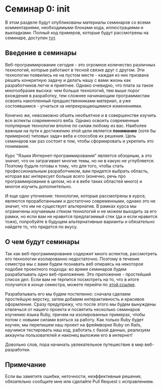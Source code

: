 # Семинар 0: init

В этом разделе будут опубликованы материалы семинаров со всеми комментариями, необходимыми блоками кода, иллюстрациями и выкладками. Полный код примеров, которые будут рассмотрены на семинаре, доступен [тут]().

## Введение в семинары

Веб-программирование сегодня - это огромное количество различных технологий, которые работают в тесной связке друг с другом. Эти технологии появились не на пустом месте - каждая из них призвана решать конкретную задачу и делать нашу с вами жизнь как разработчиков легче и приятнее. Однако очевидно, что плата за такое многообразие высока: чем больше технологий, тем выше порог вхождения в разработку, тем сложнее начинающим программистам освоить накопленный предшественниками материал, а уже состоявшимся - угнаться за непрекращающимися изменениями.

Конечно же, невозможно объять необъятное и в совершенстве изучить все аспекты современного веба. Однако освоить современные популярные технологии вполне по силам любому из вас. Наиболее важным на пути к достижению этой цели является **понимание** (хотя бы примерное) типовых задач веба и способов их решения. Цель семинаров как раз состоит в том, чтобы сформировать и укрепить это понимание.

Курс "Языки Интернет-программирования" является обзорным, а это значит, что он затрагивает многие темы, но ни в какую не углубляется. Поэтому будьте готовы к тому, что для того, чтобы стать профессиональным разработчиком, вам придется выбрать область, которая вас интересует больше всего (конечно, речь про программирование в целом, но и в вебе таких областей много) и многое изучить дополнительно.

И еще одно уточнение: технологии, которые рассмотрены в курсе, являются проработанными и достаточно современными, однако это не значит, что им не существует альтернатив. В рамках курса мы ограничены изучаемым стеком технологий и не можем выходить за его рамки, но если вам не нравится предлагаемый стек (да и если нравится тоже), попробуйте в будущем альтернативные варианты и обязательно найдете то, что придется по вкусу.

## О чем будут семинары

Так как веб-программирование содержит много аспектов, рассмотреть его технологии изолированно недостаточно. Поэтому в течение семестра мы с вами будем познавать веб опираясь на некоторое подобие проектного подхода: во время семинаров будем разрабатывать одно веб-приложение. Это приложение - простейший список дел. Если вам не терпится посмотреть на то, что в итоге получится в конце семестра, можете перейти по [этой ссылке]().

Разрабатывать его мы будем постепенно: сначала сделаем простейшую верстку, затем добавим интерактивность и красивое оформление. Сразу предупрежу, что после этого мы будем вынуждены отвлечься от нашего проекта и посвятить несколько семинаров изучению языка Ruby, причем на изолированных примерах, чтобы потом с новыми силами взяться за работу. Как только Ruby будет изучен, мы перепишем наш проект на фреймворке Ruby on Rails, научимся тестировать наш код, работать с базой данных, реализуем аккаунты пользователей и наконец выложим его в интернет!

Довольно слов, пора начинать увлекательное путешествие в мир веб-разработки.

## Примечание

Если вы заметите ошибки, неточности, неэффективные решения, обязательно сообщите мне или сделайте Pull Request с исправлением.
